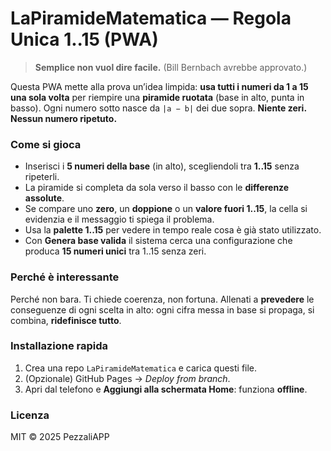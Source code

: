 # LaPiramideMatematica — Regola Unica 1..15 (PWA)

> **Semplice non vuol dire facile.** (Bill Bernbach avrebbe approvato.)

Questa PWA mette alla prova un’idea limpida: **usa tutti i numeri da 1 a 15 una sola volta** per riempire una **piramide ruotata** (base in alto, punta in basso). Ogni numero sotto nasce da `|a − b|` dei due sopra. **Niente zeri. Nessun numero ripetuto.**

### Come si gioca
- Inserisci i **5 numeri della base** (in alto), scegliendoli tra **1..15** senza ripeterli.
- La piramide si completa da sola verso il basso con le **differenze assolute**.
- Se compare uno **zero**, un **doppione** o un **valore fuori 1..15**, la cella si evidenzia e il messaggio ti spiega il problema.
- Usa la **palette 1..15** per vedere in tempo reale cosa è già stato utilizzato.
- Con **Genera base valida** il sistema cerca una configurazione che produca **15 numeri unici** tra 1..15 senza zeri.

### Perché è interessante
Perché non bara. Ti chiede coerenza, non fortuna. Allenati a **prevedere** le conseguenze di ogni scelta in alto: ogni cifra messa in base si propaga, si combina, **ridefinisce tutto**.

### Installazione rapida
1. Crea una repo `LaPiramideMatematica` e carica questi file.
2. (Opzionale) GitHub Pages → *Deploy from branch*.
3. Apri dal telefono e **Aggiungi alla schermata Home**: funziona **offline**.

### Licenza
MIT © 2025 PezzaliAPP
